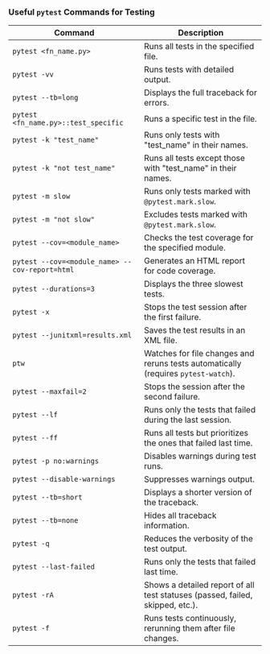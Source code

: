 ### Useful `pytest` Commands for Testing

| **Command**                              | **Description**                                                                 |
|------------------------------------------|---------------------------------------------------------------------------------|
| `pytest <fn_name.py>`                    | Runs all tests in the specified file.                                          |
| `pytest -vv`                             | Runs tests with detailed output.                                               |
| `pytest --tb=long`                       | Displays the full traceback for errors.                                        |
| `pytest <fn_name.py>::test_specific`     | Runs a specific test in the file.                                              |
| `pytest -k "test_name"`                  | Runs only tests with "test_name" in their names.                               |
| `pytest -k "not test_name"`              | Runs all tests except those with "test_name" in their names.                   |
| `pytest -m slow`                         | Runs only tests marked with `@pytest.mark.slow`.                               |
| `pytest -m "not slow"`                   | Excludes tests marked with `@pytest.mark.slow`.                                |
| `pytest --cov=<module_name>`             | Checks the test coverage for the specified module.                             |
| `pytest --cov=<module_name> --cov-report=html` | Generates an HTML report for code coverage.                                   |
| `pytest --durations=3`                   | Displays the three slowest tests.                                              |
| `pytest -x`                              | Stops the test session after the first failure.                                |
| `pytest --junitxml=results.xml`          | Saves the test results in an XML file.                                         |
| `ptw`                                    | Watches for file changes and reruns tests automatically (requires `pytest-watch`). |
| `pytest --maxfail=2`                     | Stops the session after the second failure.                                    |
| `pytest --lf`                            | Runs only the tests that failed during the last session.                       |
| `pytest --ff`                            | Runs all tests but prioritizes the ones that failed last time.                 |
| `pytest -p no:warnings`                  | Disables warnings during test runs.                                            |
| `pytest --disable-warnings`              | Suppresses warnings output.                                                   |
| `pytest --tb=short`                      | Displays a shorter version of the traceback.                                   |
| `pytest --tb=none`                       | Hides all traceback information.                                               |
| `pytest -q`                              | Reduces the verbosity of the test output.                                      |
| `pytest --last-failed`                   | Runs only the tests that failed last time.                                     |
| `pytest -rA`                             | Shows a detailed report of all test statuses (passed, failed, skipped, etc.).  |
| `pytest -f`                              | Runs tests continuously, rerunning them after file changes.                    |
